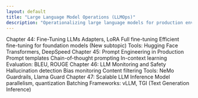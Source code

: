 ```yaml
---
layout: default
title: "Large Language Model Operations (LLMOps)"
description: "Operationalizing large language models for production environments."
---
```


<link rel="stylesheet" href="{{ '/assets/css/section-academic.css' | relative_url }}">

Chapter 44: Fine-Tuning LLMs
Adapters, LoRA
Full fine-tuning
Efficient fine-tuning for foundation models (New subtopic)
Tools: Hugging Face Transformers, DeepSpeed
Chapter 45: Prompt Engineering in Production
Prompt templates
Chain-of-thought prompting
In-context learning
Evaluation: BLEU, ROUGE
Chapter 46: LLM Monitoring and Safety
Hallucination detection
Bias monitoring
Content filtering
Tools: NeMo Guardrails, Llama Guard
Chapter 47: Scalable LLM Inference
Model parallelism, quantization
Batching
Frameworks: vLLM, TGI (Text Generation Inference)

<script>
  // Navigation variables - no previous for index
  window.prevSection = "/content/handbooks/foundation-models/section10/";
  window.nextSection = "/content/handbooks/foundation-models/section12/";
</script>

<script src="{{ '/assets/js/section-academic.js' | relative_url }}"></script>

